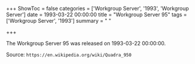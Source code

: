 +++
ShowToc = false
categories = ['Workgroup Server', '1993', 'Workgroup Server']
date = 1993-03-22 00:00:00
title = "Workgroup Server 95"
tags = ['Workgroup Server', '1993']
summary = " "

+++

The Workgroup Server 95 was released on 1993-03-22 00:00:00.

Source: `https://en.wikipedia.org/wiki/Quadra_950`



